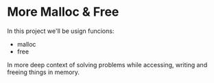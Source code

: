 # More Malloc & Free #

In this project we'll be usign funcions:

* malloc
* free

In more deep context of solving problems while accessing, writing and freeing things in memory.